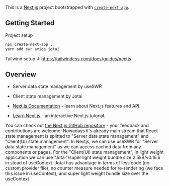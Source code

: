 This is a [Next.js](https://nextjs.org/) project bootstrapped with [`create-next-app`](https://github.com/vercel/next.js/tree/canary/packages/create-next-app).

## Getting Started

Project setup

```bash
npx create-next-app .
yarn add swr axios jotai
```
Tailwind setup ↓
https://tailwindcss.com/docs/guides/nextjs


## Overview

- Server data state management by useSWR
- Client state management by Jotai

- [Next.js Documentation](https://nextjs.org/docs) - learn about Next.js features and API.
- [Learn Next.js](https://nextjs.org/learn) - an interactive Next.js tutorial.

You can check out [the Next.js GitHub repository](https://github.com/vercel/next.js/) - your feedback and contributions are welcome!
Nowadays it's already main stream that React state management is splitted to "Server data state management" and "Client(UI) state management". In Nextjs, we can use useSWR for "Server data state management" as we can access cached data from any components or pages. For the "Client(UI) state management", in light weight application we can use "Jotai"/super light weight bundle size 2.5kB/v0.16.6 in stead of useContext. Jotai has advantage in terms of less code (no custom provider file), no counter measure needed for re-rendering (we face this issue in useContext), and super light weight bundle size over the useContext.

 
